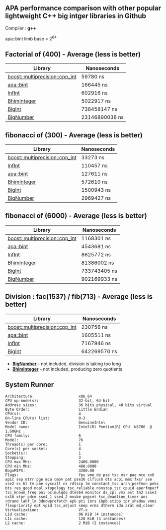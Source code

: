 ## **APA performance comparison with other popular lightweight C++ big intger libraries in Github**

Compiler : **g++**


apa::bint limb base = 2<sup>64</sup>

## **Factorial of (400) - Average (less is better)**

| Library | Nanoseconds |
| ------- | ----------- |
| [boost::multiprecision::cpp_int](https://github.com/boostorg/multiprecision) | 59780 ns |
| [apa::bint](https://github.com/mrdcvlsc/APA) | 166445 ns |
| [InfInt](https://github.com/sercantutar/infint) | 602916 ns |
| [BhimInteger](https://github.com/kothariji/BhimIntegers) | 5022917 ns |
| [BigInt](https://github.com/faheel/BigInt) | 738458147 ns |
| [BigNumber](https://github.com/Limeoats/BigNumber) | 23146890038 ns |

## **fibonacci of (300) - Average (less is better)**


| Library | Nanoseconds |
| ------- | ----------- |
| [boost::multiprecision::cpp_int](https://github.com/boostorg/multiprecision) | 33273 ns |
| [InfInt](https://github.com/sercantutar/infint) | 110457 ns |
| [apa::bint](https://github.com/mrdcvlsc/APA) | 127611 ns |
| [BhimInteger](https://github.com/kothariji/BhimIntegers) | 572610 ns |
| [BigInt](https://github.com/faheel/BigInt) | 1500943 ns |
| [BigNumber](https://github.com/Limeoats/BigNumber) | 2969427 ns |

## **fibonacci of (6000) - Average (less is better)**


| Library | Nanoseconds |
| ------- | ----------- |
| [boost::multiprecision::cpp_int](https://github.com/boostorg/multiprecision) | 1168301 ns |
| [apa::bint](https://github.com/mrdcvlsc/APA) | 4543681 ns |
| [InfInt](https://github.com/sercantutar/infint) | 8625772 ns |
| [BhimInteger](https://github.com/kothariji/BhimIntegers) | 81386002 ns |
| [BigInt](https://github.com/faheel/BigInt) | 733743405 ns |
| [BigNumber](https://github.com/Limeoats/BigNumber) | 902169933 ns |

## Division : **fac(1537) / fib(713) - Average (less is better)**


| Library | Nanoseconds |
| ------- | ----------- |
| [boost::multiprecision::cpp_int](https://github.com/boostorg/multiprecision) | 230756 ns |
| [apa::bint](https://github.com/mrdcvlsc/APA) | 1605511 ns |
| [InfInt](https://github.com/sercantutar/infint) | 7167946 ns |
| [BigInt](https://github.com/faheel/BigInt) | 642269570 ns |

- **[BigNumber](https://github.com/Limeoats/BigNumber)** - not included, division is taking too long
- **[BhimInteger](https://github.com/kothariji/BhimIntegers)** - not included, producing zero quotients


## System Runner

```
Architecture:                    x86_64
CPU op-mode(s):                  32-bit, 64-bit
Address sizes:                   36 bits physical, 48 bits virtual
Byte Order:                      Little Endian
CPU(s):                          4
On-line CPU(s) list:             0-3
Vendor ID:                       GenuineIntel
Model name:                      Intel(R) Pentium(R) CPU  N3700  @ 1.60GHz
CPU family:                      6
Model:                           76
Thread(s) per core:              1
Core(s) per socket:              4
Socket(s):                       1
Stepping:                        3
CPU max MHz:                     2400.0000
CPU min MHz:                     480.0000
BogoMIPS:                        3200.00
Flags:                           fpu vme de pse tsc msr pae mce cx8 apic sep mtrr pge mca cmov pat pse36 clflush dts acpi mmx fxsr sse sse2 ss ht tm pbe syscall nx rdtscp lm constant_tsc arch_perfmon pebs bts rep_good nopl xtopology tsc_reliable nonstop_tsc cpuid aperfmperf tsc_known_freq pni pclmulqdq dtes64 monitor ds_cpl vmx est tm2 ssse3 cx16 xtpr pdcm sse4_1 sse4_2 movbe popcnt tsc_deadline_timer aes rdrand lahf_lm 3dnowprefetch epb pti ibrs ibpb stibp tpr_shadow vnmi flexpriority ept vpid tsc_adjust smep erms dtherm ida arat md_clear
Virtualization:                  VT-x
L1d cache:                       96 KiB (4 instances)
L1i cache:                       128 KiB (4 instances)
L2 cache:                        2 MiB (2 instances)
```
